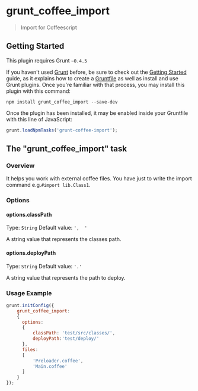 # grunt_coffee_import

> Import for Coffeescript

## Getting Started
This plugin requires Grunt `~0.4.5`

If you haven't used [Grunt](http://gruntjs.com/) before, be sure to check out the [Getting Started](http://gruntjs.com/getting-started) guide, as it explains how to create a [Gruntfile](http://gruntjs.com/sample-gruntfile) as well as install and use Grunt plugins. Once you're familiar with that process, you may install this plugin with this command:

```shell
npm install grunt_coffee_import --save-dev
```

Once the plugin has been installed, it may be enabled inside your Gruntfile with this line of JavaScript:

```js
grunt.loadNpmTasks('grunt-coffee-import');
```

## The "grunt_coffee_import" task

### Overview
It helps you work with external coffee files. You have just to write the import command e.g.`#import lib.Class1`.

### Options

#### options.classPath
Type: `String`
Default value: `',  '`

A string value that represents the classes path.

#### options.deployPath
Type: `String`
Default value: `'.'`

A string value that represents the path to deploy.

### Usage Example

```js
grunt.initConfig({
    grunt_coffee_import:
    {
      options:
      {
          classPath: 'test/src/classes/',
          deployPath:'test/deploy/'
      },
      files:
      [
          'Preloader.coffee',
          'Main.coffee'
      ]
    }
});
```

